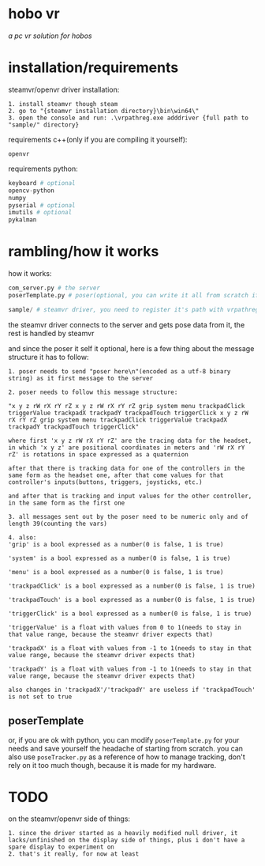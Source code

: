 # hobo vr

*a pc vr solution for hobos*

# installation/requirements

steamvr/openvr driver installation:
```
1. install steamvr though steam
2. go to "{steamvr installation directory}\bin\win64\"
3. open the console and run: .\vrpathreg.exe adddriver {full path to "sample/" directory}
```

requirements c++(only if you are compiling it yourself):
```
openvr
```

requirements python:
```python
keyboard # optional
opencv-python
numpy
pyserial # optional
imutils # optional
pykalman
```

# rambling/how it works

how it works:
```python
com_server.py # the server
poserTemplate.py # poser(optional, you can write it all from scratch if you want to), sends pose data through the server, can be also used for tracking, refer to poseTracker.py for more examples

sample/ # steamvr driver, you need to register it's path with vrpathreg.exe
```

the steamvr driver connects to the server and gets pose data from it, the rest is handled by steamvr


and since the poser it self it optional, here is a few thing about the message structure it has to follow:
```
1. poser needs to send "poser here\n"(encoded as a utf-8 binary string) as it first message to the server

2. poser needs to follow this message structure:

"x y z rW rX rY rZ x y z rW rX rY rZ grip system menu trackpadClick triggerValue trackpadX trackpadY trackpadTouch triggerClick x y z rW rX rY rZ grip system menu trackpadClick triggerValue trackpadX trackpadY trackpadTouch triggerClick"

where first 'x y z rW rX rY rZ' are the tracing data for the headset, in which 'x y z' are positional coordinates in meters and 'rW rX rY rZ' is rotations in space expressed as a quaternion

after that there is tracking data for one of the controllers in the same form as the headset one, after that come values for that controller's inputs(buttons, triggers, joysticks, etc.)

and after that is tracking and input values for the other controller, in the same form as the first one

3. all messages sent out by the poser need to be numeric only and of length 39(counting the vars)

4. also:
'grip' is a bool expressed as a number(0 is false, 1 is true)

'system' is a bool expressed as a number(0 is false, 1 is true)

'menu' is a bool expressed as a number(0 is false, 1 is true)

'trackpadClick' is a bool expressed as a number(0 is false, 1 is true)

'trackpadTouch' is a bool expressed as a number(0 is false, 1 is true)

'triggerClick' is a bool expressed as a number(0 is false, 1 is true)

'triggerValue' is a float with values from 0 to 1(needs to stay in that value range, because the steamvr driver expects that)

'trackpadX' is a float with values from -1 to 1(needs to stay in that value range, because the steamvr driver expects that)

'trackpadY' is a float with values from -1 to 1(needs to stay in that value range, because the steamvr driver expects that)

also changes in 'trackpadX'/'trackpadY' are useless if 'trackpadTouch' is not set to true
```
## poserTemplate

or, if you are ok with python, you can modify `poserTemplate.py` for your needs and save yourself the headache of starting from scratch. you can also use `poseTracker.py` as a reference of how to manage tracking, don't rely on it too much though, because it is made for my hardware.

# TODO

on the steamvr/openvr side of things:
```
1. since the driver started as a heavily modified null driver, it lacks/unfinished on the display side of things, plus i don't have a spare display to experiment on
2. that's it really, for now at least
```
